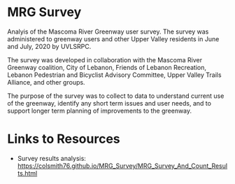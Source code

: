 MRG Survey
==========

Analyis of the Mascoma River Greenway user survey. The survey was administered to greenway users and other Upper Valley residents in June and July, 2020 by UVLSRPC.

The survey was developed in collaboration with the Mascoma River Greenway coalition, City of Lebanon, Friends of Lebanon Recreation, Lebanon Pedestrian and Bicyclist Advisory Committee, Upper Valley Trails Alliance, and other groups.

The purpose of the survey was to collect to data to understand current use of the greenway, identify any short term issues and user needs, and to support longer term planning of improvements to the greenway.

Links to Resources
======================================================================

- Survey results analysis: https://colsmith76.github.io/MRG_Survey/MRG_Survey_And_Count_Results.html
